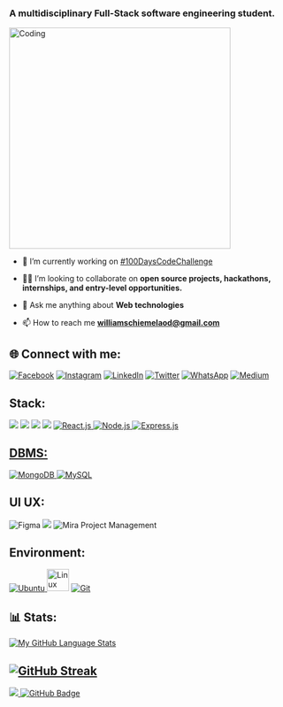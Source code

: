 <h3 align="left">A multidisciplinary Full-Stack software engineering student.</h3>
<img align="top" alt="Coding" width="400" src="https://miro.medium.com/max/680/0*7Q3yvSIv_t0ioJ-Z.gif"/>

- 🔭 I’m currently working on [#100DaysCodeChallenge](https://chiemella.github.io/100DaysCodingChallenge/)

- 👨‍💻 I’m looking to collaborate on **open source projects, hackathons, internships, and entry-level opportunities.**

- 💬  Ask me anything about **Web technologies**

- 📫 How to reach me **williamschiemelaod@gmail.com**


## 🌐 Connect with me:
[![Facebook](https://img.shields.io/badge/Facebook-%231877F2.svg?logo=Facebook&logoColor=white)](https://www.facebook.com/chiemelawilliams) [![Instagram](https://img.shields.io/badge/Instagram-%23E4405F.svg?logo=Instagram&logoColor=white)](https://instagram.com/emela_williams) [![LinkedIn](https://img.shields.io/badge/LinkedIn-%230077B5.svg?logo=linkedin&logoColor=white)](https://www.linkedin.com/in/chiemella/) [![Twitter](https://img.shields.io/badge/Twitter-%231DA1F2.svg?logo=Twitter&logoColor=white)](https://twitter.com/emela_williams) [![WhatsApp](https://img.shields.io/badge/WhatsApp-%2325D366.svg?logo=WhatsApp&logoColor=white)](https://wa.me/2349065180285) [![Medium](https://img.shields.io/badge/Medium-%23000000.svg?logo=Medium&logoColor=white)](https://chiemella.medium.com/)


## Stack:
<img src="https://img.shields.io/badge/JavaScript-323330?style=for-the-badge&logo=javascript&logoColor=F7DF1E" /> <img src="https://img.shields.io/badge/CSS3-1572B6?style=for-the-badge&logo=css3&logoColor=white" /> <img src="https://img.shields.io/badge/HTML5-E34F26?style=for-the-badge&logo=html5&logoColor=white" /> <img src="https://img.shields.io/badge/Bootstrap-563D7C?style=for-the-badge&logo=bootstrap&logoColor=white" />  </a> <a href="https://reactjs.org/" target="_blank" rel="noreferrer"> <img src="https://img.shields.io/badge/React-20232A?style=for-the-badge&logo=react&logoColor=61DAFB" alt="React.js" /> </a> <a href="https://nodejs.org" target="_blank" rel="noreferrer"> <img src="https://img.shields.io/badge/Node.js-43853D?style=for-the-badge&logo=node.js&logoColor=white" alt="Node.js" /> <a href="https://expressjs.com/" target="_blank" rel="noreferrer"> <img src="https://img.shields.io/badge/Express.js-000000?style=for-the-badge&logo=express&logoColor=white" alt="Express.js" />

## DBMS:
<a href="https://www.mongodb.com/" target="_blank" rel="noreferrer"> <img src="https://img.shields.io/badge/MongoDB-47A248?style=for-the-badge&logo=mongodb&logoColor=white" alt="MongoDB" /> </a> <a href="https://www.mysql.com/" target="_blank" rel="noreferrer"> <img src="https://img.shields.io/badge/MySQL-4479A1?style=for-the-badge&logo=mysql&logoColor=white" alt="MySQL" /> </a>

## UI UX:
![Figma](https://img.shields.io/badge/figma-%23F24E1E.svg?style=for-the-badge&logo=figma&logoColor=white) <img src="https://img.shields.io/badge/Photoshop-31A8FF?style=for-the-badge&logo=adobe-photoshop&logoColor=white" /> <img src="https://img.shields.io/badge/Mira-3A3E46?style=for-the-badge&logo=mira&logoColor=white" alt="Mira Project Management" /> </a>

## Environment:
<a href="https://ubuntu.com/" target="_blank" rel="noreferrer"> <img src="https://img.shields.io/badge/Ubuntu-E95420?style=for-the-badge&logo=ubuntu&logoColor=white" alt="Ubuntu" /> </a> <img src="https://upload.wikimedia.org/wikipedia/commons/thumb/3/35/Tux.svg/1200px-Tux.svg.png" alt="Linux Logo" width="40" height="40"> <a href="https://mirahq.com/" target="_blank" rel="noreferrer"> </a> <a href="https://git-scm.com/" target="_blank" rel="noreferrer"> <img src="https://img.shields.io/badge/Git-F05032?style=for-the-badge&logo=git&logoColor=white" alt="Git" /> </a> 


<!--  ## 💻 Languages and Tools:
Name | Badges
--- | ---
**Designs**  |  ![Figma](https://img.shields.io/badge/figma-%23F24E1E.svg?style=for-the-badge&logo=figma&logoColor=white) <img src="https://img.shields.io/badge/Photoshop-31A8FF?style=for-the-badge&logo=adobe-photoshop&logoColor=white" />
**Languages**  | <img src="https://img.shields.io/badge/JavaScript-323330?style=for-the-badge&logo=javascript&logoColor=F7DF1E" /> <img src="https://img.shields.io/badge/CSS3-1572B6?style=for-the-badge&logo=css3&logoColor=white" /> <img src="https://img.shields.io/badge/HTML5-E34F26?style=for-the-badge&logo=html5&logoColor=white" /> <img src="https://img.shields.io/badge/Bootstrap-563D7C?style=for-the-badge&logo=bootstrap&logoColor=white" /> <a href="https://expressjs.com/" target="_blank" rel="noreferrer"> <img src="https://img.shields.io/badge/Express.js-000000?style=for-the-badge&logo=express&logoColor=white" alt="Express.js" /> </a><a href="https://www.mongodb.com/" target="_blank" rel="noreferrer"> <img src="https://img.shields.io/badge/MongoDB-47A248?style=for-the-badge&logo=mongodb&logoColor=white" alt="MongoDB" /> </a> <a href="https://reactjs.org/" target="_blank" rel="noreferrer"> <img src="https://img.shields.io/badge/React-20232A?style=for-the-badge&logo=react&logoColor=61DAFB" alt="React.js" /> </a> <a href="https://nodejs.org" target="_blank" rel="noreferrer"> <img src="https://img.shields.io/badge/Node.js-43853D?style=for-the-badge&logo=node.js&logoColor=white" alt="Node.js" /> </a>
**Tools** |<a href="https://git-scm.com/" target="_blank" rel="noreferrer"> <img src="https://img.shields.io/badge/Git-F05032?style=for-the-badge&logo=git&logoColor=white" alt="Git" /> </a> <a href="https://ubuntu.com/" target="_blank" rel="noreferrer"> <img src="https://img.shields.io/badge/Ubuntu-E95420?style=for-the-badge&logo=ubuntu&logoColor=white" alt="Ubuntu" /> </a> <img src="https://upload.wikimedia.org/wikipedia/commons/thumb/3/35/Tux.svg/1200px-Tux.svg.png" alt="Linux Logo" width="40" height="40"> <a href="https://mirahq.com/" target="_blank" rel="noreferrer"> <img src="https://img.shields.io/badge/Mira-3A3E46?style=for-the-badge&logo=mira&logoColor=white" alt="Mira Project Management" /> </a>
 -->


## 📊 Stats:
[![My GitHub Language Stats](https://github-readme-stats.vercel.app/api/top-langs/?username=chiemella&langs_count=100&theme=tokyonight)]()

[![GitHub Streak](https://github-readme-streak-stats.herokuapp.com/?user=chiemella&theme=dark)](https://git.io/streak-stats)
---
<a href="https://github.com/chiemella/github-profile-views-counter">
    <img src="https://komarev.com/ghpvc/?username=chiemella">
</a>
<a href="https://github.com/chiemella?tab=followers"><img src="https://img.shields.io/github/followers/chiemella?label=Followers&style=social" alt="GitHub Badge"></a>


